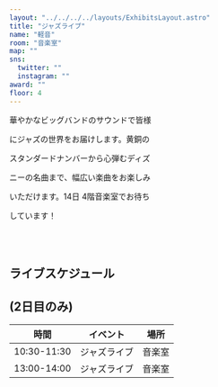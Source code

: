 ```yaml
---
layout: "../../../../layouts/ExhibitsLayout.astro"
title: "ジャズライブ"
name: "軽音"
room: "音楽室"
map: ""
sns:
  twitter: ""
  instagram: ""
award: ""
floor: 4
---
```


華やかなビッグバンドのサウンドで皆様

にジャズの世界をお届けします。黄銅の

スタンダードナンバーから心弾むディズ

ニーの名曲まで、幅広い楽曲をお楽しみ

いただけます。14日 4階音楽室でお待ち

しています！


<br><br>

## ライブスケジュール
## (2日目のみ)

<div class="time-schedule-table">
  <div class="schedule-container">
    <table class="schedule-table">
      <thead>
        <tr>
          <th class="time-header">時間</th>
          <th class="event-header">イベント</th>
          <th class="location-header">場所</th>
        </tr>
      </thead>
      <tbody>
        <tr class="schedule-row">
          <td class="time-cell">10:30-11:30</td>
          <td class="event-cell">ジャズライブ</td>
          <td class="location-cell">音楽室</td>
        </tr>
        <tr class="schedule-row">
          <td class="time-cell">13:00-14:00</td>
          <td class="event-cell">ジャズライブ</td>
          <td class="location-cell">音楽室</td>
        </tr>
      </tbody>
    </table>
  </div>
</div>